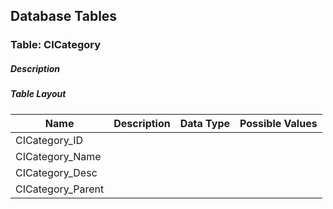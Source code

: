 Database Tables
---------------

### Table: CICategory

##### Description


##### Table Layout

   | Name              | Description                                     | Data Type     | Possible Values |
   |-------------------|-------------------------------------------------|---------------|-----------------|
   | CICategory_ID     |                                                 |               |                 |
   | CICategory_Name   |                                                 |               |                 |
   | CICategory_Desc   |                                                 |               |                 |
   | CICategory_Parent |                                                 |               |                 |
